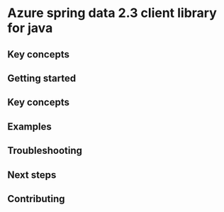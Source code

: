 # Azure spring data 2.3 client library for java

## Key concepts
## Getting started
## Key concepts
## Examples
## Troubleshooting
## Next steps
## Contributing

